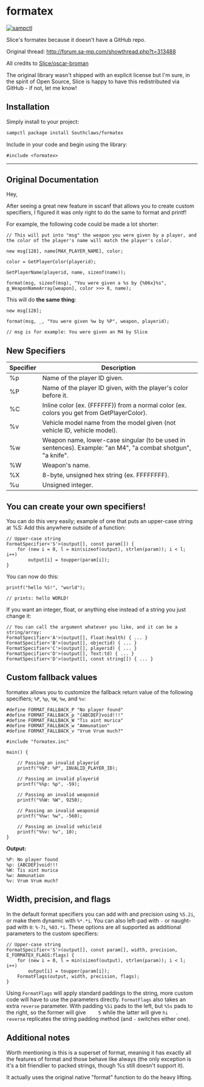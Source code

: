 # formatex

[![sampctl](https://shields.southcla.ws/badge/sampctl-formatex-2f2f2f.svg?style=for-the-badge)](https://github.com/Southclaws/formatex)

Slice's formatex because it doesn't have a GitHub repo.

Original thread: http://forum.sa-mp.com/showthread.php?t=313488

All credits to [Slice/oscar-broman](https://github.com/oscar-broman)

The original library wasn't shipped with an explicit license but I'm sure, in
the spirit of Open Source, Slice is happy to have this redistributed via
GitHub - if not, let me know!

## Installation

Simply install to your project:

```bash
sampctl package install Southclaws/formatex
```

Include in your code and begin using the library:

```pawn
#include <formatex>
```

---

## Original Documentation

Hey,

After seeing a great new feature in sscanf that allows you to create custom
specifiers, I figured it was only right to do the same to format and printf!

For example, the following code could be made a lot shorter:

```pawn
// This will put into "msg" the weapon you were given by a player, and the color of the player's name will match the player's color.

new msg[128], name[MAX_PLAYER_NAME], color;

color = GetPlayerColor(playerid);

GetPlayerName(playerid, name, sizeof(name));

format(msg, sizeof(msg), "You were given a %s by {%06x}%s", g_WeaponNameArray[weapon], color >>> 8, name);
```

This will do **the same thing**:

```pawn
new msg[128];

format(msg, _, "You were given %w by %P", weapon, playerid);

// msg is for example: You were given an M4 by Slice
```

## New Specifiers

| Specifier | Description                                                                                                  |
| --------- | ------------------------------------------------------------------------------------------------------------ |
| %p        | Name of the player ID given.                                                                                 |
| %P        | Name of the player ID given, with the player's color before it.                                              |
| %C        | Inline color (ex. {FFFFFF}) from a normal color (ex. colors you get from GetPlayerColor).                    |
| %v        | Vehicle model name from the model given (not vehicle ID, vehicle model).                                     |
| %w        | Weapon name, lower-case singular (to be used in sentences). Example: "an M4", "a combat shotgun", "a knife". |
| %W        | Weapon's name.                                                                                               |
| %X        | 8-byte, unsigned hex string (ex. FFFFFFFF).                                                                  |
| %u        | Unsigned integer.                                                                                            |

## You can create your own specifiers!

You can do this very easily; example of one that puts an upper-case string at
%S: Add this anywhere outside of a function:

```pawn
// Upper-case string
FormatSpecifier<'S'>(output[], const param[]) {
	for (new i = 0, l = min(sizeof(output), strlen(param)); i < l; i++)
		output[i] = toupper(param[i]);
}
```

You can now do this:

```pawn
printf("hello %S!", "world");

// prints: hello WORLD!
```

If you want an integer, float, or anything else instead of a string you just
change it:

```pawn
// You can call the argument whatever you like, and it can be a string/array:
FormatSpecifier<'A'>(output[], Float:health) { ... }
FormatSpecifier<'B'>(output[], objectid) { ... }
FormatSpecifier<'C'>(output[], playerid) { ... }
FormatSpecifier<'D'>(output[], Text:td) { ... }
FormatSpecifier<'D'>(output[], const string[]) { ... }
```

## Custom fallback values

formatex allows you to customize the fallback return value of the following specifiers; `%P`, `%p`, `%W`, `%w`, and `%v`:

```pawn
#define FORMAT_FALLBACK_P "No player found"
#define FORMAT_FALLBACK_p "{ABCDEF}void!!!"
#define FORMAT_FALLBACK_W "Tis aint murica"
#define FORMAT_FALLBACK_w "Ammunation"
#define FORMAT_FALLBACK_v "Vrum Vrum much?"

#include "formatex.inc"

main() {

	// Passing an invalid playerid
	printf("%%P: %P", INVALID_PLAYER_ID);

	// Passing an invalid playerid
	printf("%%p: %p", -59);

	// Passing an invalid weaponid
	printf("%%W: %W", 9250);

	// Passing an invalid weaponid
	printf("%%w: %w", -560);

	// Passing an invalid vehicleid
	printf("%%v: %v", 10);
}
```

**Output:**

```plaintext
%P: No player found
%p: {ABCDEF}void!!!
%W: Tis aint murica
%w: Ammunation
%v: Vrum Vrum much?
```

## Width, precision, and flags

In the default format specifiers you can add with and precision using `%5.2i`, or make them dynamic with `%*.*i`.  You can also left-pad with `-` or naught-pad with `0`: `%-7i`, `%03.*i`.  These options are all supported as additional parameters to the custom specifiers:


```pawn
// Upper-case string
FormatSpecifier<'S'>(output[], const param[], width, precision, E_FORMATEX_FLAGS:flags) {
	for (new i = 0, l = min(sizeof(output), strlen(param)); i < l; i++)
		output[i] = toupper(param[i]);
	FormatFlags(output, width, precision, flags);
}
```

Using `FormatFlags` will apply standard paddings to the string, more custom code will have to use the parameters directly.  `FormatFlags` also takes an extra `reverse` parameter.  With padding `%5i` pads to the left, but `%5s` pads to the right, so the former will give `    5` while the latter will give `hi   `.  `reverse` replicates the string padding method (and `-` switches either one).

## Additional notes

Worth mentioning is this is a superset of format, meaning it has exactly all the
features of format and those behave like always (the only exception is it's a
bit friendlier to packed strings, though %s still doesn't support it).

It actually uses the original native "format" function to do the heavy lifting.

